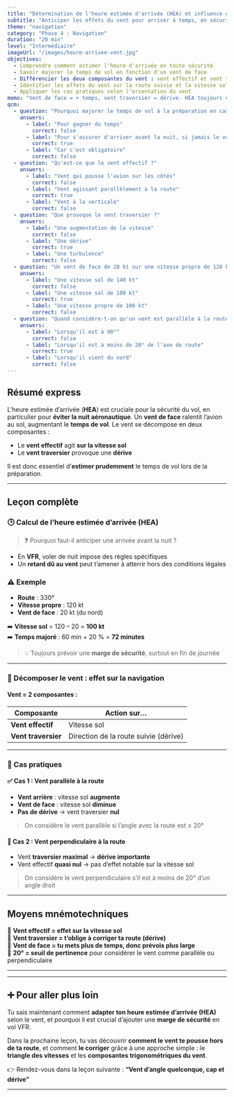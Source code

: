 ```yaml
---
title: "Détermination de l'heure estimée d'arrivée (HEA) et influence du vent"
subtitle: "Anticiper les effets du vent pour arriver à temps, en sécurité"
theme: "navigation"
category: "Phase 4 : Navigation"
duration: "20 min"
level: "Intermédiaire"
imageUrl: "/images/heure-arrivee-vent.jpg"
objectives:
  - Comprendre comment estimer l'heure d'arrivée en toute sécurité
  - Savoir majorer le temps de vol en fonction d'un vent de face
  - Différencier les deux composantes du vent : vent effectif et vent traversier
  - Identifier les effets du vent sur la route suivie et la vitesse sol
  - Appliquer les cas pratiques selon l'orientation du vent
memo: "Vent de face = + temps, vent traversier = dérive. HEA toujours calculée avec le pire scénario !"
qcm:
  - question: "Pourquoi majorer le temps de vol à la préparation en cas de vent arrière ?"
    answers:
      - label: "Pour gagner du temps"
        correct: false
      - label: "Pour s'assurer d'arriver avant la nuit, si jamais le vent est en réalité de face"
        correct: true
      - label: "Car c'est obligatoire"
        correct: false
  - question: "Qu'est-ce que le vent effectif ?"
    answers:
      - label: "Vent qui pousse l'avion sur les côtés"
        correct: false
      - label: "Vent agissant parallèlement à la route"
        correct: true
      - label: "Vent à la verticale"
        correct: false
  - question: "Que provoque le vent traversier ?"
    answers:
      - label: "Une augmentation de la vitesse"
        correct: false
      - label: "Une dérive"
        correct: true
      - label: "Une turbulence"
        correct: false
  - question: "Un vent de face de 20 kt sur une vitesse propre de 120 kt entraîne :"
    answers:
      - label: "Une vitesse sol de 140 kt"
        correct: false
      - label: "Une vitesse sol de 100 kt"
        correct: true
      - label: "Une vitesse propre de 100 kt"
        correct: false
  - question: "Quand considère-t-on qu'un vent est parallèle à la route ?"
    answers:
      - label: "Lorsqu'il est à 90°"
        correct: false
      - label: "Lorsqu'il est à moins de 20° de l'axe de route"
        correct: true
      - label: "Lorsqu'il vient du nord"
        correct: false
---
```


## Résumé express

L'heure estimée d’arrivée (**HEA**) est cruciale pour la sécurité du vol, en particulier pour **éviter la nuit aéronautique**. Un **vent de face** ralentit l’avion au sol, augmentant le **temps de vol**. Le vent se décompose en deux composantes :
- Le **vent effectif** agit **sur la vitesse sol**
- Le **vent traversier** provoque une **dérive**

Il est donc essentiel d’**estimer prudemment** le temps de vol lors de la préparation.

---

## Leçon complète

### 🕒 Calcul de l’heure estimée d’arrivée (HEA)

> ❓ Pourquoi faut-il anticiper une arrivée avant la nuit ?

- En **VFR**, voler de nuit impose des règles spécifiques
- Un **retard dû au vent** peut t’amener à atterrir hors des conditions légales

### ⚠️ Exemple

- **Route** : 330°
- **Vitesse propre** : 120 kt
- **Vent de face** : 20 kt (du nord)

➡️ **Vitesse sol** = 120 – 20 = **100 kt**  
➡️ **Temps majoré** : 60 min + 20 % = **72 minutes**

> 💡 Toujours prévoir une **marge de sécurité**, surtout en fin de journée

---

### 💨 Décomposer le vent : effet sur la navigation

#### Vent = 2 composantes :

| Composante       | Action sur…              |
|------------------|--------------------------|
| **Vent effectif** | Vitesse sol               |
| **Vent traversier** | Direction de la route suivie (dérive) |

---

### 🎯 Cas pratiques

#### ✅ Cas 1 : Vent **parallèle** à la route

- **Vent arrière** : vitesse sol **augmente**
- **Vent de face** : vitesse sol **diminue**
- **Pas de dérive** → vent traversier **nul**

> On considère le vent parallèle si l’angle avec la route est ≤ 20°

#### 🧭 Cas 2 : Vent **perpendiculaire** à la route

- Vent **traversier maximal** → **dérive importante**
- Vent effectif **quasi nul** → pas d’effet notable sur la vitesse sol

> On considère le vent perpendiculaire s’il est à moins de 20° d’un angle droit

---

## Moyens mnémotechniques

🧠 **Vent effectif = effet sur la vitesse sol**  
🧠 **Vent traversier = t’oblige à corriger ta route (dérive)**  
🧠 **Vent de face = tu mets plus de temps, donc prévois plus large**  
🧠 **20° = seuil de pertinence** pour considérer le vent comme parallèle ou perpendiculaire

---


---

## ➕ Pour aller plus loin

Tu sais maintenant comment **adapter ton heure estimée d’arrivée (HEA)** selon le vent, et pourquoi il est crucial d’ajouter une **marge de sécurité** en vol VFR.

Dans la prochaine leçon, tu vas découvrir **comment le vent te pousse hors de ta route**, et comment **le corriger** grâce à une approche simple : le **triangle des vitesses** et les **composantes trigonométriques du vent**.

👉 Rendez-vous dans la leçon suivante : **“Vent d’angle quelconque, cap et dérive”**

---